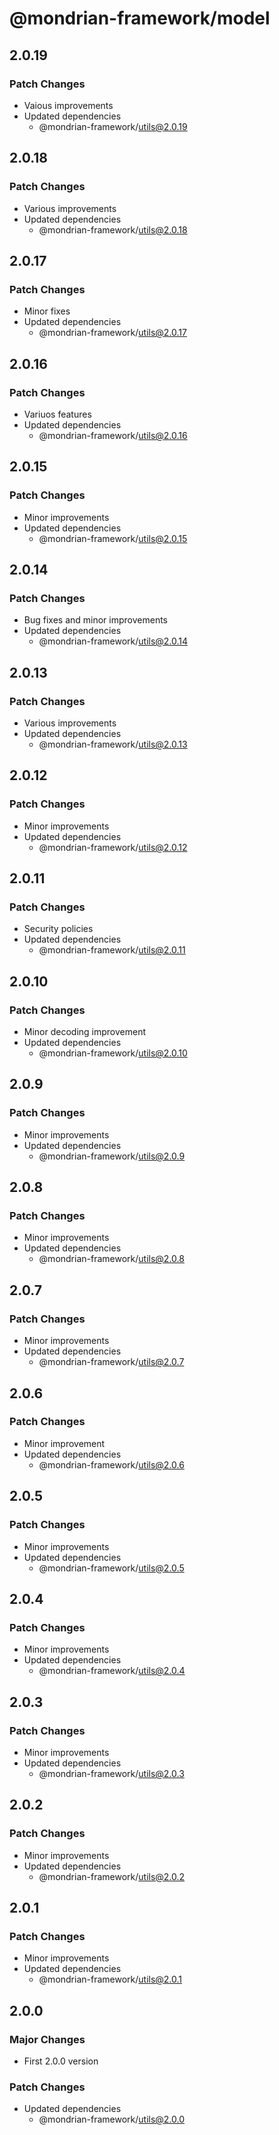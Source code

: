 # @mondrian-framework/model

## 2.0.19

### Patch Changes

- Vaious improvements
- Updated dependencies
  - @mondrian-framework/utils@2.0.19

## 2.0.18

### Patch Changes

- Various improvements
- Updated dependencies
  - @mondrian-framework/utils@2.0.18

## 2.0.17

### Patch Changes

- Minor fixes
- Updated dependencies
  - @mondrian-framework/utils@2.0.17

## 2.0.16

### Patch Changes

- Variuos features
- Updated dependencies
  - @mondrian-framework/utils@2.0.16

## 2.0.15

### Patch Changes

- Minor improvements
- Updated dependencies
  - @mondrian-framework/utils@2.0.15

## 2.0.14

### Patch Changes

- Bug fixes and minor improvements
- Updated dependencies
  - @mondrian-framework/utils@2.0.14

## 2.0.13

### Patch Changes

- Various improvements
- Updated dependencies
  - @mondrian-framework/utils@2.0.13

## 2.0.12

### Patch Changes

- Minor improvements
- Updated dependencies
  - @mondrian-framework/utils@2.0.12

## 2.0.11

### Patch Changes

- Security policies
- Updated dependencies
  - @mondrian-framework/utils@2.0.11

## 2.0.10

### Patch Changes

- Minor decoding improvement
- Updated dependencies
  - @mondrian-framework/utils@2.0.10

## 2.0.9

### Patch Changes

- Minor improvements
- Updated dependencies
  - @mondrian-framework/utils@2.0.9

## 2.0.8

### Patch Changes

- Minor improvements
- Updated dependencies
  - @mondrian-framework/utils@2.0.8

## 2.0.7

### Patch Changes

- Minor improvements
- Updated dependencies
  - @mondrian-framework/utils@2.0.7

## 2.0.6

### Patch Changes

- Minor improvement
- Updated dependencies
  - @mondrian-framework/utils@2.0.6

## 2.0.5

### Patch Changes

- Minor improvements
- Updated dependencies
  - @mondrian-framework/utils@2.0.5

## 2.0.4

### Patch Changes

- Minor improvements
- Updated dependencies
  - @mondrian-framework/utils@2.0.4

## 2.0.3

### Patch Changes

- Minor improvements
- Updated dependencies
  - @mondrian-framework/utils@2.0.3

## 2.0.2

### Patch Changes

- Minor improvements
- Updated dependencies
  - @mondrian-framework/utils@2.0.2

## 2.0.1

### Patch Changes

- Minor improvements
- Updated dependencies
  - @mondrian-framework/utils@2.0.1

## 2.0.0

### Major Changes

- First 2.0.0 version

### Patch Changes

- Updated dependencies
  - @mondrian-framework/utils@2.0.0
